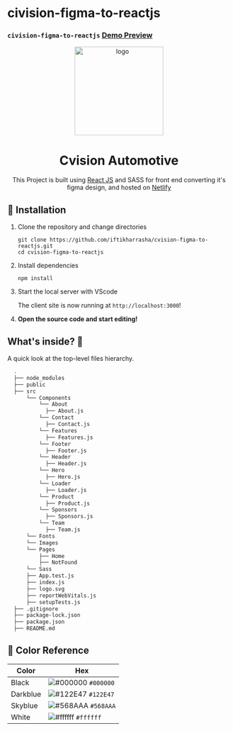 # civision-figma-to-reactjs
### `civision-figma-to-reactjs` [Demo Preview](http://siteprogress.netlify.app/)

<p align="center">
  <a href="http://siteprogress.netlify.app/">
    <img alt="logo" src="https://i.ibb.co/G59qk5W/logo.webp" width="200" />
  </a>
</p>

<h1 align="center">
  Cvision Automotive
</h1>

<p align="center">
  This Project is built using <a href="https://reactjs.org/" target="_blank">React JS</a> and SASS for front end converting it's figma design, and hosted on <a href="https://www.netlify.com/" target="_blank">Netlify</a>
</p>

## 🚀 Installation

1.  Clone the repository and change directories

    ```shell
    git clone https://github.com/iftikharrasha/cvision-figma-to-reactjs.git
    cd cvision-figma-to-reactjs
    ```

2. Install dependencies

    ```shell
    npm install
    ```

3. Start the local server with VScode

    The client site is now running at `http://localhost:3000`!
    

4.  **Open the source code and start editing!**


## What's inside? 🧐

A quick look at the top-level files hierarchy.

```sh
  .
  ├── node_modules
  ├── public 
  ├── src
      └── Components
          └── About
            ├── About.js
          └── Contact
            ├── Contact.js
          └── Features
            ├── Features.js
          └── Footer
            ├── Footer.js
          └── Header
            ├── Header.js
          └── Hero
            ├── Hero.js
          └── Loader
            ├── Loader.js
          └── Product
            ├── Product.js
          └── Sponsors
            ├── Sponsors.js
          └── Team
            ├── Team.js
      └── Fonts
      └── Images
      └── Pages
          ├── Home
          ├── NotFound
      └── Sass
      ├── App.test.js
      ├── index.js
      ├── logo.svg
      ├── reportWebVitals.js
      ├── setupTests.js
  ├── .gitignore
  ├── package-lock.json
  ├── package.json
  ├── README.md
 ```
 
 ## 🎨 Color Reference
| Color          | Hex                                                                |
| -------------- | ------------------------------------------------------------------ |
| Black          | ![#000000](https://via.placeholder.com/10/0000?text=+) `#000000` |
| Darkblue        | ![#122E47](https://via.placeholder.com/10/F4DD1E?text=+) `#122E47` |
| Skyblue        | ![#568AAA](https://via.placeholder.com/10/F4DD1E?text=+) `#568AAA` |
| White          | ![#ffffff](https://via.placeholder.com/10/ffffff?text=+) `#ffffff` |


